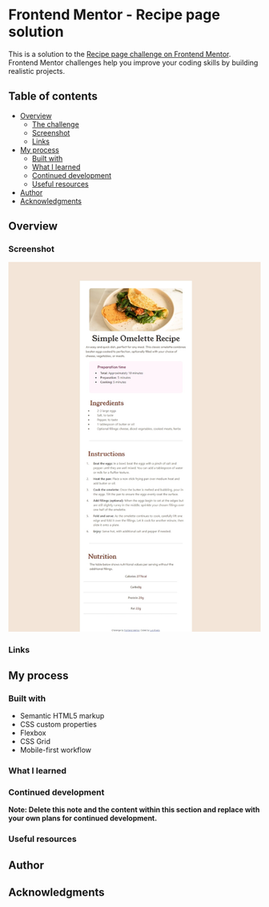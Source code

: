 # Frontend Mentor - Recipe page solution

This is a solution to the [Recipe page challenge on Frontend Mentor](https://www.frontendmentor.io/challenges/recipe-page-KiTsR8QQKm). Frontend Mentor challenges help you improve your coding skills by building realistic projects. 

## Table of contents

- [Overview](#overview)
  - [The challenge](#the-challenge)
  - [Screenshot](#screenshot)
  - [Links](#links)
- [My process](#my-process)
  - [Built with](#built-with)
  - [What I learned](#what-i-learned)
  - [Continued development](#continued-development)
  - [Useful resources](#useful-resources)
- [Author](#author)
- [Acknowledgments](#acknowledgments)


## Overview

### Screenshot

![](/assets/images/desktop.jpeg)



### Links


## My process

### Built with

- Semantic HTML5 markup
- CSS custom properties
- Flexbox
- CSS Grid
- Mobile-first workflow


### What I learned





### Continued development



**Note: Delete this note and the content within this section and replace with your own plans for continued development.**

### Useful resources



## Author



## Acknowledgments

